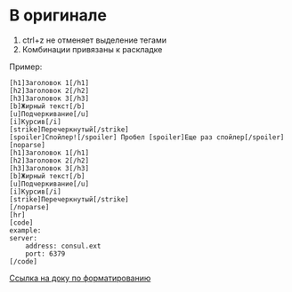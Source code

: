 # В оригинале

1. ctrl+z не отменяет выделение тегами
2. Комбинации привязаны к раскладке

Пример:

```plain
[h1]Заголовок 1[/h1]
[h2]Заголовок 2[/h2]
[h3]Заголовок 3[/h3]
[b]Жирный текст[/b]
[u]Подчеркивание[/u]
[i]Курсив[/i]
[strike]Перечеркнутый[/strike]
[spoiler]Спойлер![/spoiler] Пробел [spoiler]Еще раз спойлер[/spoiler]
[noparse]
[h1]Заголовок 1[/h1]
[h2]Заголовок 2[/h2]
[h3]Заголовок 3[/h3]
[b]Жирный текст[/b]
[u]Подчеркивание[/u]
[i]Курсив[/i]
[strike]Перечеркнутый[/strike]
[/noparse]
[hr]
[code]
example:
server:
    address: consul.ext
    port: 6379
[/code]
```

[Ссылка на доку по форматированию](https://steamcommunity.com/comment/Recommendation/formattinghelp)
